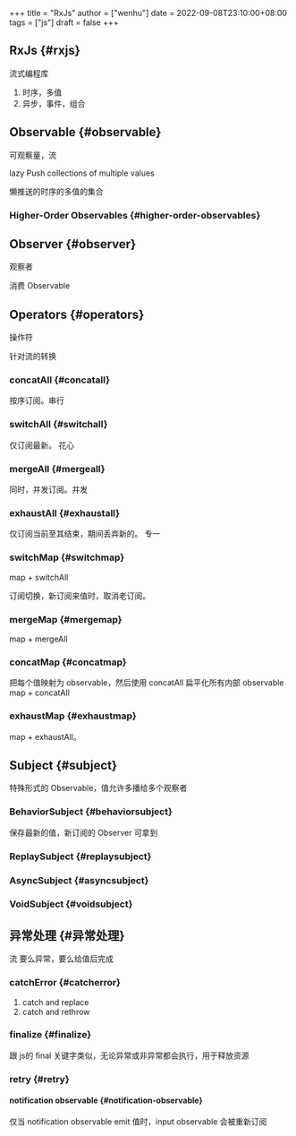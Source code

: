 +++
title = "RxJs"
author = ["wenhu"]
date = 2022-09-08T23:10:00+08:00
tags = ["js"]
draft = false
+++

## RxJs {#rxjs}

流式编程库

1.  时序，多值
2.  异步，事件，组合


## Observable {#observable}

可观察量，流

lazy Push collections of multiple values

懒推送的时序的多值的集合


### Higher-Order Observables {#higher-order-observables}


## Observer {#observer}

观察者

消费 Observable


## Operators {#operators}

操作符

针对流的转换


### concatAll {#concatall}

按序订阅。串行


### switchAll {#switchall}

仅订阅最新。 花心


### mergeAll {#mergeall}

同时，并发订阅。并发


### exhaustAll {#exhaustall}

仅订阅当前至其结束，期间丢弃新的。 专一


### switchMap {#switchmap}

map + switchAll

订阅切换，新订阅来值时，取消老订阅。


### mergeMap {#mergemap}

map + mergeAll


### concatMap {#concatmap}

把每个值映射为 observable，然后使用 concatAll 扁平化所有内部 observable
map + concatAll


### exhaustMap {#exhaustmap}

map + exhaustAll。


## Subject {#subject}

特殊形式的 Observable，值允许多播给多个观察者


### BehaviorSubject {#behaviorsubject}

保存最新的值，新订阅的 Observer 可拿到


### ReplaySubject {#replaysubject}


### AsyncSubject {#asyncsubject}


### VoidSubject {#voidsubject}


## 异常处理 {#异常处理}

流 要么异常，要么给值后完成


### catchError {#catcherror}

1.  catch and replace
2.  catch and rethrow


### finalize {#finalize}

跟 js的 final 关键字类似，无论异常或非异常都会执行，用于释放资源


### retry {#retry}


#### notification observable {#notification-observable}

仅当 notification observable emit 值时，input observable 会被重新订阅
